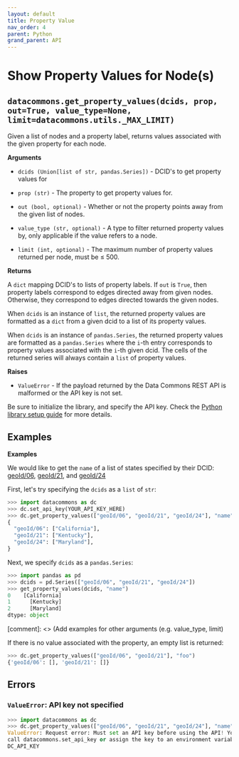 ```yaml
---
layout: default
title: Property Value
nav_order: 4
parent: Python
grand_parent: API
---
```


# Show Property Values for Node(s)

## `datacommons.get_property_values(dcids, prop, out=True, value_type=None, limit=datacommons.utils._MAX_LIMIT)`

Given a list of nodes and a property label, returns values associated with the
given property for each node.

**Arguments**

*   `dcids (Union[list of str, pandas.Series])` - DCID's to get property values for

*   `prop (str)` - The property to get property values for.

*   `out (bool, optional)` - Whether or not the property points away from the given list of nodes.

*   `value_type (str, optional)` - A type to filter returned property values by, only applicable if
    the value refers to a node.

*   `limit (int, optional)` - The maximum number of property values returned per node, must be ≤ 500.

**Returns**

A `dict` mapping DCID's to lists of property labels. If `out` is `True`, then
property labels correspond to edges directed away from given nodes. Otherwise,
they correspond to edges directed towards the given nodes.

When `dcids` is an instance of `list`, the returned property values are
formatted as a `dict` from a given dcid to a list of its property values.

When `dcids` is an instance of `pandas.Series`, the returned property values
are formatted as a `pandas.Series` where the `i`-th entry corresponds to
property values associated with the `i`-th given dcid.  The cells of the
returned series will always contain a `list` of property values.

**Raises**

*   `ValueError` - If the payload returned by the Data Commons REST API is malformed or the API key is not set.

Be sure to initialize the library, and specify the API key. Check the [Python library setup guide](/api/python/) for more details.

## Examples

**Examples**

We would like to get the `name` of a list of states specified by their DCID:
[geoId/06](https://browser.datacommons.org/kg?dcid=geoId/06),
[geoId/21](https://browser.datacommons.org/kg?dcid=geoId/21), and
[geoId/24](https://browser.datacommons.org/kg?dcid=geoId/24)

First, let's try specifying the `dcids` as a `list` of `str`:

```python
>>> import datacommons as dc
>>> dc.set_api_key(YOUR_API_KEY_HERE)
>>> dc.get_property_values(["geoId/06", "geoId/21", "geoId/24"], "name")
{
  "geoId/06": ["California"],
  "geoId/21": ["Kentucky"],
  "geoId/24": ["Maryland"],
}
```

Next, we specify `dcids` as a `pandas.Series`:

```python
>>> import pandas as pd
>>> dcids = pd.Series(["geoId/06", "geoId/21", "geoId/24"])
>>> get_property_values(dcids, "name")
0    [California]
1      [Kentucky]
2      [Maryland]
dtype: object
```

[comment]: <> (Add examples for other arguments (e.g. value_type, limit)

If there is no value associated with the property, an empty list is returned:

```python
>>> dc.get_property_values(["geoId/06", "geoId/21"], "foo")
{'geoId/06': [], 'geoId/21': []}
```

## Errors

### `ValueError`: API key not specified

```python
>>> import datacommons as dc
>>> dc.get_property_values(["geoId/06", "geoId/21", "geoId/24"], "name")
ValueError: Request error: Must set an API key before using the API! You can
call datacommons.set_api_key or assign the key to an environment variable named
DC_API_KEY
```
